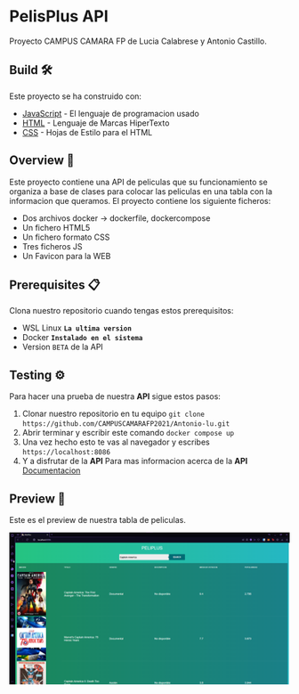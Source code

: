 # PelisPlus API
Proyecto CAMPUS CAMARA FP de Lucia Calabrese y Antonio Castillo.

## Build 🛠️
Este proyecto se ha construido con:
* [JavaScript](https://developer.mozilla.org/es/docs/Web/JavaScript) - El lenguaje de programacion usado
* [HTML](https://developer.mozilla.org/es/docs/Web/HTML) - Lenguaje de Marcas HiperTexto
* [CSS](https://developer.mozilla.org/es/docs/Web/CSS) - Hojas de Estilo para el HTML

## Overview 🚀
Este proyecto contiene una API de peliculas que su funcionamiento se organiza a base de clases para colocar las peliculas en una tabla con la informacion que queramos.
El proyecto contiene los siguiente ficheros:
* Dos archivos docker -> dockerfile, dockercompose
* Un fichero HTML5
* Un fichero formato CSS
* Tres ficheros JS 
* Un Favicon para la WEB

## Prerequisites 📋
Clona nuestro repositorio cuando tengas estos prerequisitos:
* WSL Linux **`La ultima version`**
* Docker **`Instalado en el sistema`**
* Version `BETA` de la API

## Testing ⚙️
Para hacer una prueba de nuestra **API** sigue estos pasos:
1. Clonar nuestro repositorio en tu equipo `git clone https://github.com/CAMPUSCAMARAFP2021/Antonio-lu.git`
2. Abrir terminar y escribir este comando `docker compose up`
3. Una vez hecho esto te vas al navegador y escribes `https://localhost:8086`
4. Y a disfrutar de la **API**
Para mas informacion acerca de la **API** [Documentacion](https://hub.docker.com/r/luciacalabrese/apimovies)

## Preview 📌
Este es el preview de nuestra tabla de peliculas.

![](/img/Preview_PelisPlus.png)

